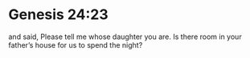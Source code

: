 # Genesis 24:23

and said, Please tell me whose daughter you are. Is there room in your father’s house for us to spend the night?
